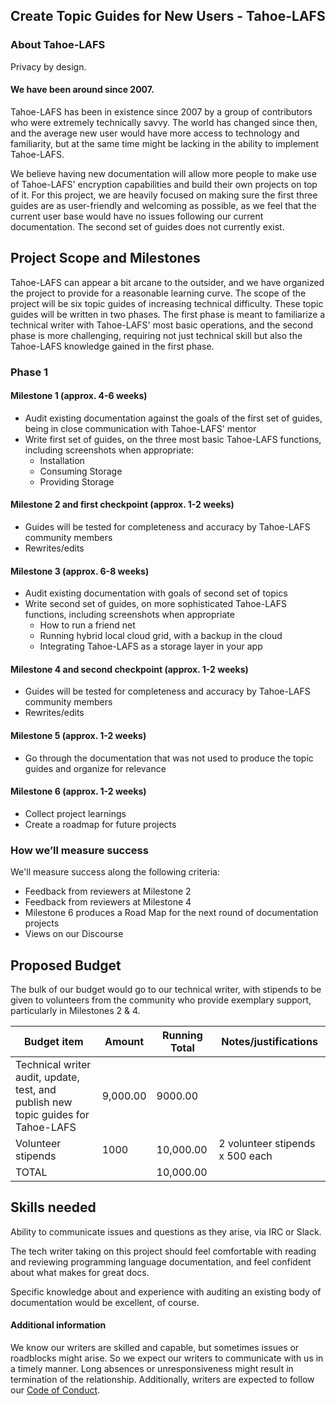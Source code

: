 
## Create Topic Guides for New Users - Tahoe-LAFS

### About Tahoe-LAFS

Privacy by design.

#### We have been around since 2007.
Tahoe-LAFS has been in existence since 2007 by a group of contributors who were extremely technically savvy. The world has changed since then, and the average new user would have more access to technology and familiarity, but at the same time might be lacking in the ability to implement Tahoe-LAFS.

We believe having new documentation will allow more people to make use of Tahoe-LAFS' encryption capabilities and build their own projects on top of it. For this project, we are heavily focused on making sure the first three guides are as user-friendly and welcoming as possible, as we feel that the current user base would have no issues following our current documentation. The second set of guides does not currently exist.

## Project Scope and Milestones
Tahoe-LAFS can appear a bit arcane to the outsider, and we have organized the project to provide for a reasonable learning curve. The scope of the project will be six topic guides of increasing technical difficulty. These topic guides will be written in two phases. The first phase is meant to familiarize a technical writer with Tahoe-LAFS' most basic operations, and the second phase is more challenging, requiring not just technical skill but also the Tahoe-LAFS knowledge gained in the first phase.

### Phase 1

#### Milestone 1 (approx. 4-6 weeks)

 - Audit existing documentation against the goals of the first set of
   guides, being in close communication with Tahoe-LAFS' mentor
 - Write first set of guides, on the three most basic Tahoe-LAFS
   functions, including screenshots when appropriate:
	 - Installation
	 - Consuming Storage
	 - Providing Storage

#### Milestone 2 and first checkpoint (approx. 1-2 weeks)

 - Guides will be tested for completeness and accuracy by Tahoe-LAFS
   community members
 - Rewrites/edits

#### Milestone 3 (approx. 6-8 weeks)

 - Audit existing documentation with goals of second set of topics
 - Write second set of guides, on more sophisticated Tahoe-LAFS
   functions, including screenshots when appropriate
	 - How to run a friend net
	 - Running hybrid local cloud grid, with a backup in the cloud
	 - Integrating Tahoe-LAFS as a storage layer in your app

#### Milestone 4 and second checkpoint (approx. 1-2 weeks)

 - Guides will be tested for completeness and accuracy by Tahoe-LAFS
   community members
 - Rewrites/edits

#### Milestone 5 (approx. 1-2 weeks)
			
 - Go through the documentation that was not used to produce the topic
   guides and organize for relevance

#### Milestone 6 (approx. 1-2 weeks)

 - Collect project learnings
 - Create a roadmap for future projects

### How we’ll measure success
We'll measure success along the following criteria:

 - Feedback from reviewers at Milestone 2
 - Feedback from reviewers at Milestone 4
 - Milestone 6 produces a Road Map for the next round of documentation
   projects
 - Views on our Discourse

##  Proposed Budget
The bulk of our budget would go to our technical writer, with stipends to be given to volunteers from the community 
who provide exemplary support, particularly in Milestones 2 & 4.

Budget item | Amount | Running Total | Notes/justifications
------------|--------|---------------|---------------------
Technical writer audit, update, test, and publish new topic guides for Tahoe-LAFS | 9,000.00 | 9000.00
Volunteer stipends  | 1000 | 10,000.00 | 2 volunteer stipends x 500 each
TOTAL |  | 10,000.00 |
## Skills needed

Ability to communicate issues and questions as they arise, via IRC or Slack.

The tech writer taking on this project should feel comfortable with reading and reviewing programming language documentation, and feel confident about what makes for great docs.

Specific knowledge about and experience with auditing an existing body of documentation would be excellent, of course.

#### Additional information

We know our writers are skilled and capable, but sometimes issues or roadblocks might arise. 
So we expect our writers to communicate with us in a timely manner.
Long absences or unresponsiveness might result in termination of the relationship. 
Additionally, writers are expected to follow our [Code of Conduct](https://github.com/tahoe-lafs/tahoe-lafs/blob/master/docs/CODE_OF_CONDUCT.md).
